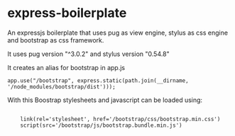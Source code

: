 # express-boilerplate

An expressjs boilerplate that uses pug as view engine, stylus as css engine and bootstrap as css framework.

It uses pug version "^3.0.2" and stylus version "0.54.8"

It creates an alias for bootstrap in app.js
```
app.use("/bootstrap", express.static(path.join(__dirname, '/node_modules/bootstrap/dist')));
```
With this Boostrap stylesheets and javascript can be loaded using:
```

    link(rel='stylesheet', href='/bootstrap/css/bootstrap.min.css')
    script(src='/bootstrap/js/bootstrap.bundle.min.js')
```

